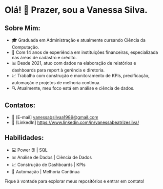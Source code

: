 # Olá! 👋 Prazer, sou a Vanessa Silva.

## Sobre Mim:

- 🎓 Graduada em Administração e atualmente cursando Ciência da Computação.
- 💼 Com 14 anos de experiência em instituições financeiras, especializada nas áreas de cadastro e crédito.
- 📊 Desde 2021, atuo com dados na elaboração de relatórios e dashboards para report à gerência e diretoria.
- 📈 Trabalho com construção e monitoramento de KPIs, precificação, automação e projetos de melhoria contínua.
- 🔍 Atualmente, meu foco está em análise e ciência de dados.

## Contatos:

- 📧 [E-mail] vanessabsilvaa1989@gmail.com
- 🔗 [LinkedIn] https://www.linkedin.com/in/vanessabeatrizesilva/

## Habilidades:

- 💻 Power BI | SQL
- 📊 Análise de Dados | Ciência de Dados
- 📈 Construção de Dashboards | KPIs
- 🔄 Automação | Melhoria Contínua

Fique à vontade para explorar meus repositórios e entrar em contato!
